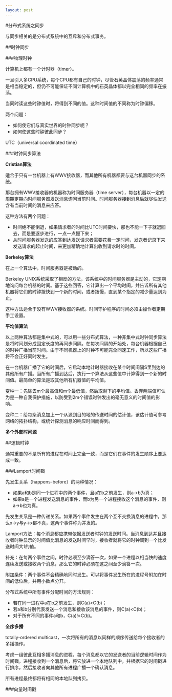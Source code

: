 ```yaml
---
layout: post
---
```

#分布式系统之同步

与同步相关的是分布式系统中的互斥和分布式事务。

##时钟同步

###物理时钟

计算机上都有一个计时器（timer）。

一旦引入多CPU系统，每个CPU都有自己的时钟，尽管石英晶体震荡的频率通常是相当稳定的，但仍不可能保证不同计算机中的石英晶体都以完全相同的频率在振荡。

当同时读这些时钟值时，将得到不同的值。这种时间值的不同称为时钟偏移。

两个问题：

- 如何使它们与真实世界的时钟同步呢？
- 如何使这些时钟彼此同步？

UTC（universal coordinated time）

###时钟同步算法

**Cristian算法**

适合于只有一台机器上有WWV接收器，而其他所有机器都要与这台机器同步的系统。

那台拥有WWV接收器的机器称为时间服务器（time server），每台机器以一定的周期定期向时间服务器发送消息询问当前时间。时间服务器接到消息后就尽快发送含有当前时间的消息来应答。

这种方法有两个问题：

- 时间绝不能倒退，如果请求者的时间比UTC时间要快，那也不能一下子就退回去，而是要逐步进行，一点一点慢下来；
- 从时间服务器发送的应答到达发送请求者需要花费一定时间，发送者记录下来发送请求的起止时间，来更加精确地计算出收到请求时的时间。

**Berkeley算法**

在上一个算法中，时间服务器是被动的。

Berkeley UNIX系统采取了相反的方法，该系统中的时间服务器是主动的，它定期地询问每台机器的时间。基于这些回答，它计算出一个平均时间，并告诉所有其他机器将它们的时钟拨快到一个新的时间，或者拨慢，直到某个指定的减少量达到为止。

这种方法适合于没有WWV接收器的系统。时间守护程序的时间必须由操作者定期手工设置。

**平均值算法**

以上两种算法都是集中式的，可以用一些分布式算法，一种非集中式时钟同步算法是将时间划分成固定长度的再同步间隔。在每次间隔的开始处，每台机器根据自己的时钟广播当前时间。由于不同机器上的时钟不可能完全同速工作，所以这些广播将不会正好同时发生。

在一台机器广播了它的时间后，它启动本地计时器接收在某个时间间隔S里到达的其他所有广播。当所有广播到达后，执行一个算法从这些值中计算得到一个新的时间值。最简单的算法是取其他所有机器值的平均值。

变种一：先除去m个最高值和m个最低值，然后取剩下的平均值。丢弃两端值可认为是一种自我保护措施，以防受到2m个错误时钟发出的毫无意义的时间值的影响。

变种二：给每条消息加上一个从源到目的地的传送时间的估计值，该估计值可参考网络的拓扑结构，或统计探测消息的响应时间而得到。

**多个外部时间源**

##逻辑时钟

通常重要的不是所有的进程在时间上完全一致，而是它们在事件的发生顺序上要达成一致。

###Lamport时间戳

先发生关系（happens-before）的两种情况：

- 如果a和b是同一个进程中的两个事件，且a在b之前发生，则a->b为真；
- 如果a是一个进程发送消息的事件，而b为另一个进程接收这个消息的事件，则a->b也为真。

先发生关系是一种传递关系。如果两个事件发生在两个互不交换消息的进程中，那么x->y与y->x都不真，这两个事件称为并发的。

Lamport方法：每个消息都应携带依据发送者时钟的发送时间。当消息到达并且接收者时钟显示的时间值比消息的发送时间早时，接收者就将它的时钟调到一个比发送时间大1的值。

补充：在每两个事件之间，时钟必须至少滴答一次，如果一个进程以相当快的速度连续发送或接收两个消息，那么它的时钟必须在这之间至少滴答一次。

附加条件：两个事件不会精确地同时发生。可以将事件发生所在的进程号附加在时间的低位后，并用小数点分开。

分布式系统中所有事件分配时间的方法规则：

- 若在同一进程中a在b之前发生，则C(a)<C(b)；
- 若a和b分别代表发送一个消息和接收该消息的事件，则C(a)<C(b)；
- 对于所有不同的事件a和b，C(a)!=C(b)。

**全序多播**

totally-ordered multicast，一次将所有的消息以同样的顺序传送给每个接收者的多播操作。

考虑一组彼此互相多播消息的进程，每个消息都以它的发送者的当前逻辑时间作为时间戳。进程接收到一个消息后，将它放进一个本地队列中，并根据它的时间戳进行排序，然后接收者向其他所有进程广播一个确认消息。

所有进程最终都将有相同的本地队列拷贝。

###向量时间戳

